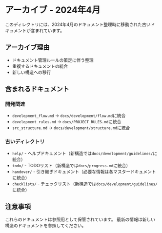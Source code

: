 # アーカイブ - 2024年4月

このディレクトリには、2024年4月のドキュメント整理時に移動された古いドキュメントが含まれています。

## アーカイブ理由
- ドキュメント管理ルールの策定に伴う整理
- 重複するドキュメントの統合
- 新しい構造への移行

## 含まれるドキュメント

### 開発関連
- `development_flow.md` → `docs/development/flow.md`に統合
- `development_rules.md` → `docs/PROJECT_RULES.md`に統合
- `src_structure.md` → `docs/development/structure.md`に統合

### 古いディレクトリ
- `help/` - ヘルプドキュメント（新構造では`docs/development/guidelines/`に統合）
- `todo/` - TODOリスト（新構造では`docs/progress.md`に統合）
- `handover/` - 引き継ぎドキュメント（必要な情報は各マスタードキュメントに統合）
- `checklists/` - チェックリスト（新構造では`docs/development/guidelines/`に統合）

## 注意事項
これらのドキュメントは参照用として保管されています。
最新の情報は新しい構造のドキュメントを参照してください。 
